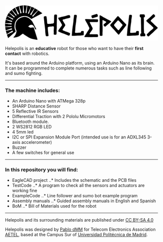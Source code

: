 ![alt text](https://github.com/aetel/helepolis/blob/master/helepolisnamehelmetBK.png "Helepolis")

Helepolis is an **educative** robot for those who want to have their **first contact** with robotics.

It's based around the Arduino platform, using an Arduino Nano as its brain.
It can be programmed to complete numerous tasks such as line following and sumo fighting.

---
### The machine includes:
* An Arduino Nano with ATMega 328p
* SHARP Distance Sensor
* 5 Reflective IR Sensors
* Differential Traction with 2 Pololu Micromotors
* Bluetooth module.
* 2 WS2812 RGB LED
* 4 5mm led
* I2C or SPI Expansion Module Port (intended use is for an ADXL345 3-axis accelerometer)
* Buzzer
* A few switches for general use

---
### In this repository you will find:
* EagleCAD project
..* Includes the schematic and the PCB files
* TestCode
..* A program to check all the sensors and actuators are working fine
* ExampleCode
..* Line follower and sumo bot example program
* Assembly manuals
..* Guided assembly manuals in English and Spanish
* BoM
..* Bill of Materials used for the robot

---
Helepolis and its surrounding materials are published under [CC BY-SA 4.0](https://creativecommons.org/licenses/by-sa/4.0/)

Helepolis was designed by [Pablo dMM](https://github.com/PabloDMM "Pablo dMM") for Telecom Electronics Association [AETEL](http://aetel.io), based at the Campus Sur of [Universidad Politécnica de Madrid](http://upm.es).
